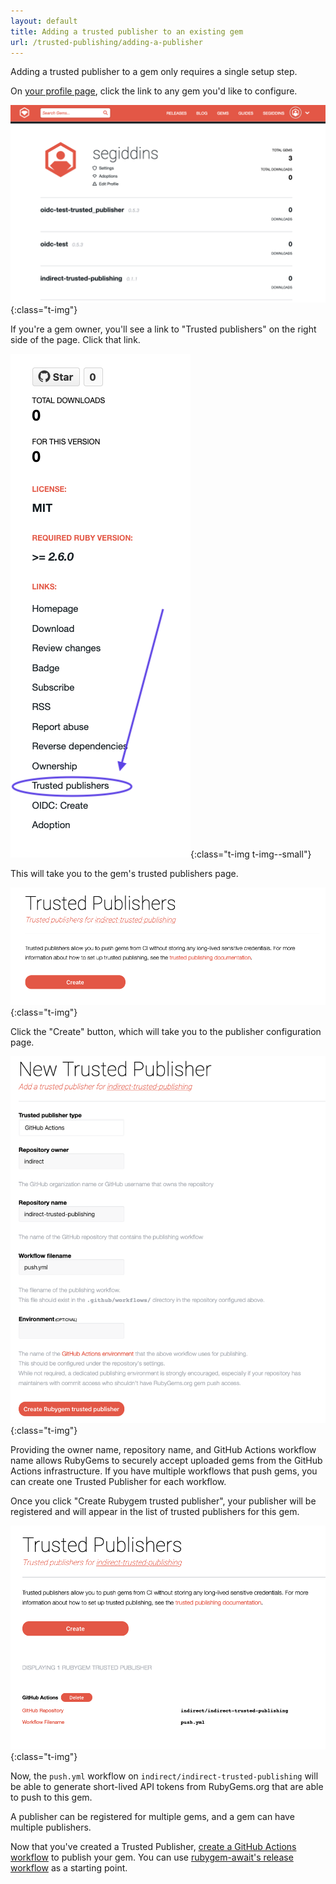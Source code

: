 ```yaml
---
layout: default
title: Adding a trusted publisher to an existing gem
url: /trusted-publishing/adding-a-publisher
---
```


Adding a trusted publisher to a gem only requires a single setup step.

On [your profile page](https://rubygems.org/profile/me), click the link to any gem you'd like to configure.

![List of gems on a RubyGems.org profile](/images/trusted-publishing/profile-gem-list.png){:class="t-img"}

If you're a gem owner, you'll see a link to "Trusted publishers" on the right side of the page. Click that link.

![Links shown on the sidebar of a gem page when the user is an owner](/images/trusted-publishing/gem-owner-sidebar-links.png){:class="t-img t-img--small"}

This will take you to the gem's trusted publishers page.

![Gem's trusted publisher page with a create button](/images/trusted-publishing/rubygem-trusted-publisher-create.png){:class="t-img"}

Click the "Create" button, which will take you to the publisher configuration page.

![Gem trusted publisher creation form](/images/trusted-publishing/rubygem-trusted-publisher-form.png){:class="t-img"}

Providing the owner name, repository name, and GitHub Actions workflow name allows RubyGems to securely accept uploaded gems from the GitHub Actions infrastructure. If you have multiple workflows that push gems, you can create one Trusted Publisher for each workflow.

Once you click "Create Rubygem trusted publisher", your publisher will be registered and will appear in the list of trusted publishers for this gem.

![List of configured gem trusted publishers](/images/trusted-publishing/rubygem-trusted-publishers-index.png){:class="t-img"}

Now, the `push.yml` workflow on `indirect/indirect-trusted-publishing` will be able to generate short-lived API tokens from RubyGems.org that are able to push to this gem.

A publisher can be registered for multiple gems, and a gem can have multiple publishers.

Now that you've created a Trusted Publisher, [create a GitHub Actions workflow](/trusted-publishing/releasing-gems) to publish your gem.
You can use [rubygem-await's release workflow](https://github.com/segiddins/rubygems-await/blob/main/.github/workflows/push_gem.yml) as a starting point.
